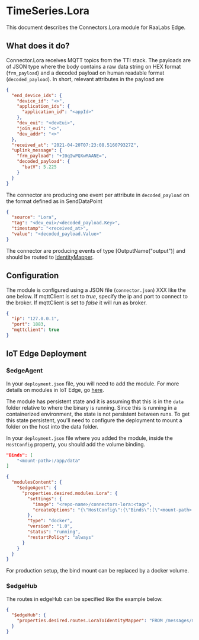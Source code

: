 # TimeSeries.Lora

This document describes the Connectors.Lora module for RaaLabs Edge.

## What does it do?

Connector.Lora receives MQTT topics from the TTI stack. The payloads are of JSON type where the body contains a raw data string on HEX format (`frm_payload`) and a decoded payload on human readable format (`decoded_payload`). In short, relevant attributes in the payload are

```json
{
  "end_device_ids": {
    "device_id": "<>",
    "application_ids": {
      "application_id": "<appId>"
    },
    "dev_eui": "<devEui>",
    "join_eui": "<>",
    "dev_addr": "<>"
  },
  "received_at": "2021-04-20T07:23:08.516079327Z",
  "uplink_message": {
    "frm_payload": "+I0qIwPQXwMAANE=",
    "decoded_payload": {
      "batV": 5.225
    }
  }
}
```

The connector are producing one event per attribute in `decoded_payload` on the format defined as in SendDataPoint

```json
{
  "source": "Lora",
  "tag": "<dev_eui>/<decoded_payload.Key>",
  "timestamp": "<received_at>",
  "value": "<decoded_payload.Value>"
}
```

The connector are producing events of type [OutputName("output")] and should be routed to [IdentityMapper](https://github.com/RaaLabs/IdentityMapper).

## Configuration

The module is configured using a JSON file (`connector.json`) XXX like the one below. If mqttClient is set to _true_, specify the ip and port to connect to the broker. If mqttClient is set to _false_ it will run as broker.

```json
{
  "ip": "127.0.0.1",
  "port": 1883,
  "mqttclient": true
}
```

## IoT Edge Deployment

### $edgeAgent

In your `deployment.json` file, you will need to add the module. For more details on modules in IoT Edge, go [here](https://docs.microsoft.com/en-us/azure/iot-edge/module-composition).

The module has persistent state and it is assuming that this is in the `data` folder relative to where the binary is running.
Since this is running in a containerized environment, the state is not persistent between runs. To get this state persistent, you'll
need to configure the deployment to mount a folder on the host into the data folder.

In your `deployment.json` file where you added the module, inside the `HostConfig` property, you should add the
volume binding.

```json
"Binds": [
    "<mount-path>:/app/data"
]
```

```json
{
  "modulesContent": {
    "$edgeAgent": {
      "properties.desired.modules.Lora": {
        "settings": {
          "image": "<repo-name>/connectors-lora:<tag>",
          "createOptions": "{\"HostConfig\":{\"Binds\":[\"<mount-path>:/app/data\"]}}"
        },
        "type": "docker",
        "version": "1.0",
        "status": "running",
        "restartPolicy": "always"
      }
    }
  }
}
```

For production setup, the bind mount can be replaced by a docker volume.

### $edgeHub

The routes in edgeHub can be specified like the example below.

```json
{
  "$edgeHub": {
    "properties.desired.routes.LoraToIdentityMapper": "FROM /messages/modules/Lora/outputs/output INTO BrokeredEndpoint(\"/modules/IdentityMapper/inputs/events\")"
  }
}
```

